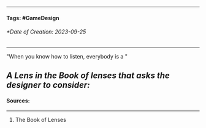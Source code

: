__________________________________________________________________________
#### **Tags:** #GameDesign 
###### *Date of Creation: 2023-09-25
__________________________________________________________________________

"When you know how to listen, everybody is a "

***A Lens in the Book of lenses that asks the designer to consider:***
- 
#### Sources:
__________________________________________________________________________
1. The Book of Lenses